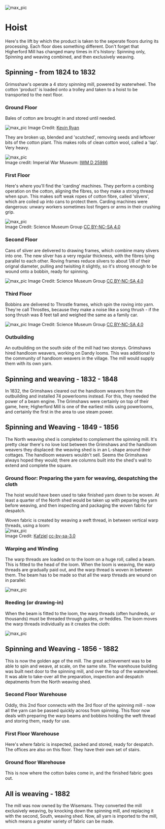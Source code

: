 ![max_pic](./things.png)
# Hoist
Here's the lift by which the product is taken to the seperate floors during its processing. Each floor does something different. 
Don't forget that Higherford Mill has changed many times in it's history: Spinning only, Spinning and weaving combined, and then exclusively weaving.

## Spinning - from 1824 to 1832
Grimsshaw's operate a 4 story spinning mill, powered by waterwheel.
The cotton 'product' is loaded onto a trolley and taken to a hoist to be transported to the next floor.

### Ground Floor
Bales of cotton are brought in and stored until needed.  

![max_pic](./cotton_bale.jpg)
Image Credit: [Kevin Ryan](https://pixabay.com/users/kevincodeforclt-2794506/?utm_source=link-attribution&utm_medium=referral&utm_campaign=image&utm_content=2128197)


They are broken up, blended and 'scutched', removing seeds and leftover bits of the cotton plant.
This makes rolls of clean cotton wool, called a 'lap'. Very heavy.

![max_pic](./cotton_lap.jpg)  
Image credit: Imperial War Museum: [IWM D 25986](https://www.iwm.org.uk/corporate/policies/non-commercial-licence)


### First Floor

Here's where you'll find the 'carding' machines. They perform a combing operation on the cotton, aligning the fibres, so they make a strong thread when spun.
This makes soft weak ropes of cotton fibre, called 'slivers', which are coiled up into cans to protect them.
Carding machines were dangerous: unwary workers sometimes lost fingers or arms in their crushing grip.

![max_pic](./carding_2.jpg)  
Image Credit: Science Museum Group [CC BY-NC-SA 4.0](https://creativecommons.org/licenses/by-nc-sa/4.0/)


### Second Floor

Cans of sliver are delivered to drawing frames, which combine many slivers into one.  The new sliver has a very regular thickness, with the fibres lying parallel to each other. 
Roving frames reduce slivers to about 1/8 of their orignal diameter, pulling and twisiting it slightly, so it's strong enough to be wound onto a bobbin, ready for spinning. 

![max_pic](./drawingframe_2.jpg)
Image Credit: Science Museum Group [CC BY-NC-SA 4.0](https://creativecommons.org/licenses/by-nc-sa/4.0/)


### Third Floor
Bobbins are delivered to Throstle frames, which spin the roving into yarn. 
They're call Throstles, because they make a noise like a song thrush - if the song thrush was 8 feet tall and weighed the same as a family car.

![max_pic](./spinning.jpg)
Image Credit: Science Museum Group [CC BY-NC-SA 4.0](https://creativecommons.org/licenses/by-nc-sa/4.0/)

### Outbuilding
An outbuilding on the south side of the mill had two storeys. Grimshaws hired handloom weavers, working on Dandy looms. This was additional to the community of handloom weavers in the village. The mill would supply them with its own yarn.


## Spinning and weaving - 1832 - 1848
In 1832, the Grimshaws cleared out the handloom weavers from the outbuilding and installed 74 powerlooms instead. For this, they needed the power of a beam engine. The Grimshaws were certainly on top of their game, here; Higherford Mill is one of the earliest mills using powerlooms, and certainly the first in the area to use steam power.

## Spinning and Weaving - 1849 - 1856
The North weaving shed is completed to complement the spinning mill. It's pretty clear there's no love lost between the Grimshaws and the handloom weavers they displaced: the weaving shed is in an L-shape around their cottages. The handloom weavers wouldn't sell. Seems the Grimshaws always hoped they would; there are columns built into the shed's wall to extend and complete the square.


### Ground floor: Preparing the yarn for weaving, despatching the cloth
The hoist would have been used to take finished yarn down to be woven. At least a quarter of the North shed would be taken up with peparing the yarn before weaving, and then inspecting and packaging the woven fabric for despatch. 


Woven fabric is created by weaving a weft thread, in between vertical warp threads, using a loom:  
![max_pic](./warp_and_weft.jpg)  
Image Credit: [Kafziel](https://commons.wikimedia.org/wiki/User:Kafziel) [cc-by-sa-3.0](https://creativecommons.org/licenses/by-sa/3.0/deed.en)


### Warping and Winding
The warp threads are loaded on to the loom on a huge roll, called a beam. This is fitted to the head of the loom. When the loom is weaving, the warp threads are gradually paid out, and the warp thread is woven in between them.
The beam has to be made so that all the warp threads are wound on in parallel:  

![max_pic](./warping_and_winding.jpg)

### Reeding (or drawing-in)
When the beam is fitted to the loom, the warp threads (often hundreds, or thousands) must be threaded through guides, or heddles. The loom moves the warp threads individually as it creates the cloth:  

![max_pic](./reeding_or_drawing_in.jpg)


## Spinning and Weaving - 1856 - 1882
This is now the golden age of the mill. The great achievement was to be able to spin and weave, at scale, on the same site. 
The warehouse building was built next door to the spinning mill, and over the top of the waterwheel.
It was able to take-over all the preparation, inspection and despatch depatments from the North weaving shed.

### Second Floor Warehouse
Oddly, this 2nd floor connects with the 3rd floor of the spinning mill - now all the yarn can be passed quickly across from spinning.
This floor now deals with preparing the warp beams and bobbins holding the weft thread and storing them, ready for use.

### First Floor Warehouse
Here's where fabric is inspected, packed and stored, ready for despatch. 
The offices are also on this floor. They have their own set of stairs.

### Ground floor Warehouse
This is now where the cotton bales come in, and the finished fabric goes out.

## All is weaving - 1882
The mill was now owned by the Wisemans. They converted the mill exclusively weaving, by knocking down the spinning mill, and replacing it with the second, South, weaving shed.
Now, all yarn is imported to the mill, which means a greater variety of fabric can be made. 

 



